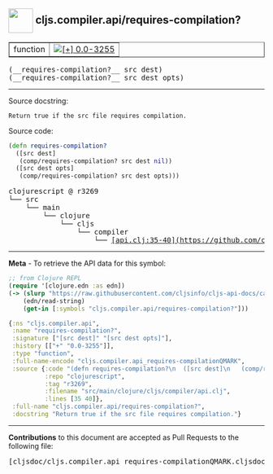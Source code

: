 ## <img width="48px" valign="middle" src="http://i.imgur.com/Hi20huC.png"> cljs.compiler.api/requires-compilation?

 <table border="1">
<tr>

<td>function</td>
<td><a href="https://github.com/cljsinfo/cljs-api-docs/tree/0.0-3255"><img valign="middle" alt="[+] 0.0-3255" src="https://img.shields.io/badge/+-0.0--3255-lightgrey.svg"></a> </td>
</tr>
</table>

 <samp>
(__requires-compilation?__ src dest)<br>
</samp>
 <samp>
(__requires-compilation?__ src dest opts)<br>
</samp>

---




Source docstring:

```
Return true if the src file requires compilation.
```

Source code:

```clj
(defn requires-compilation?
  ([src dest]
   (comp/requires-compilation? src dest nil))
  ([src dest opts]
   (comp/requires-compilation? src dest opts)))
```

 <pre>
clojurescript @ r3269
└── src
    └── main
        └── clojure
            └── cljs
                └── compiler
                    └── <ins>[api.clj:35-40](https://github.com/clojure/clojurescript/blob/r3269/src/main/clojure/cljs/compiler/api.clj#L35-L40)</ins>
</pre>


---

__Meta__ - To retrieve the API data for this symbol:

```clj
;; from Clojure REPL
(require '[clojure.edn :as edn])
(-> (slurp "https://raw.githubusercontent.com/cljsinfo/cljs-api-docs/catalog/cljs-api.edn")
    (edn/read-string)
    (get-in [:symbols "cljs.compiler.api/requires-compilation?"]))
```

```clj
{:ns "cljs.compiler.api",
 :name "requires-compilation?",
 :signature ["[src dest]" "[src dest opts]"],
 :history [["+" "0.0-3255"]],
 :type "function",
 :full-name-encode "cljs.compiler.api_requires-compilationQMARK",
 :source {:code "(defn requires-compilation?\n  ([src dest]\n   (comp/requires-compilation? src dest nil))\n  ([src dest opts]\n   (comp/requires-compilation? src dest opts)))",
          :repo "clojurescript",
          :tag "r3269",
          :filename "src/main/clojure/cljs/compiler/api.clj",
          :lines [35 40]},
 :full-name "cljs.compiler.api/requires-compilation?",
 :docstring "Return true if the src file requires compilation."}

```

---

__Contributions__ to this document are accepted as Pull Requests to the following file:

 <pre>
[cljsdoc/cljs.compiler.api_requires-compilationQMARK.cljsdoc](https://github.com/cljsinfo/cljs-api-docs/blob/master/cljsdoc/cljs.compiler.api_requires-compilationQMARK.cljsdoc)
</pre>

